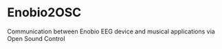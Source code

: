 # Enobio2OSC
Communication between Enobio EEG device and musical applications via Open Sound Control
